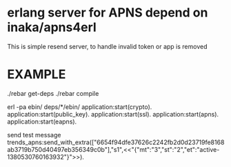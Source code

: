 erlang server for APNS depend on inaka/apns4erl 
=====
This is simple resend server, to handle invalid token or app is removed

EXAMPLE
=====



 ./rebar get-deps
 ./rebar compile
 
  erl -pa ebin/ deps/*/ebin/
  application:start(crypto). 
  application:start(public_key).
  application:start(ssl). 
  application:start(apns).  
  application:start(eapns).



 send test  message
 trends_apns:send_with_extra(["6654f94dfe37626c2242fb2d0d23719fe8168ab3719b750d40497eb356349c0b"],"s1",<<"{\"mt\":\"3\",\"st\":\"2\",\"et\":\"active-1380530760163932\"}">>).

 
